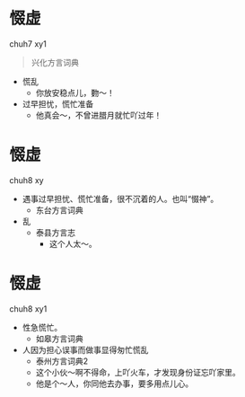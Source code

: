 # 惙虚
chuh7 xy1
> 兴化方言词典
- 慌乱
  - 你放安稳点儿，覅～！
- 过早担忧，慌忙准备
  - 他真会～，不曾进腊月就忙吖过年！

# 惙虚
chuh8 xy
+ 遇事过早担忧、慌忙准备，很不沉着的人。也叫“惙神”。
  * 东台方言词典
+ 乱
  * 泰县方言志
    - 这个人太～。

# 惙虚
chuh8 xy1
+ 性急慌忙。
  * 如皋方言词典
+ 人因为担心误事而做事显得匆忙慌乱
  * 泰州方言词典2
  - 这个小伙～啊不得命，上吖火车，才发现身份证忘吖家里。
  - 他是个～人，你同他去办事，要多用点儿心。
